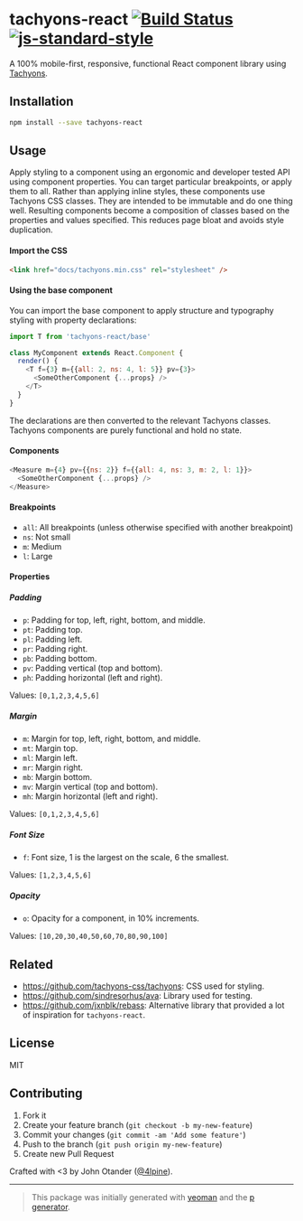 # tachyons-react [![Build Status](https://secure.travis-ci.org/tachyons-react/tachyons-react.png?branch=master)](https://travis-ci.org/tachyons-react/tachyons-react) [![js-standard-style](https://img.shields.io/badge/code%20style-standard-brightgreen.svg?style=flat)](https://github.com/feross/standard)

A 100% mobile-first, responsive, functional React component library using [Tachyons](http://tachyons.io).

## Installation

```bash
npm install --save tachyons-react
```

## Usage

Apply styling to a component using an ergonomic and developer tested API using component properties.
You can target particular breakpoints, or apply them to all.
Rather than applying inline styles, these components use Tachyons CSS classes.
They are intended to be immutable and do one thing well.
Resulting components become a composition of classes based on the properties and values specified.
This reduces page bloat and avoids style duplication.

#### Import the CSS

```html
<link href="docs/tachyons.min.css" rel="stylesheet" />
```

#### Using the base component

You can import the base component to apply structure and typography styling with property declarations:

```javascript
import T from 'tachyons-react/base'

class MyComponent extends React.Component {
  render() {
    <T f={3} m={{all: 2, ns: 4, l: 5}} pv={3}>
      <SomeOtherComponent {...props} />
    </T>
  }
}
```

The declarations are then converted to the relevant Tachyons classes.
Tachyons components are purely functional and hold no state.

#### Components

```javascript
<Measure m={4} pv={{ns: 2}} f={{all: 4, ns: 3, m: 2, l: 1}}>
  <SomeOtherComponent {...props} />
</Measure>
```

#### Breakpoints

- `all`: All breakpoints (unless otherwise specified with another breakpoint)
- `ns`: Not small
- `m`: Medium
- `l`: Large

#### Properties

##### Padding

- `p`: Padding for top, left, right, bottom, and middle.
- `pt`: Padding top.
- `pl`: Padding left.
- `pr`: Padding right.
- `pb`: Padding bottom.
- `pv`: Padding vertical (top and bottom).
- `ph`: Padding horizontal (left and right).

Values: `[0,1,2,3,4,5,6]`

##### Margin

- `m`: Margin for top, left, right, bottom, and middle.
- `mt`: Margin top.
- `ml`: Margin left.
- `mr`: Margin right.
- `mb`: Margin bottom.
- `mv`: Margin vertical (top and bottom).
- `mh`: Margin horizontal (left and right).

Values: `[0,1,2,3,4,5,6]`

##### Font Size

- `f`: Font size, 1 is the largest on the scale, 6 the smallest.

Values: `[1,2,3,4,5,6]`

##### Opacity

- `o`: Opacity for a component, in 10% increments.

Values: `[10,20,30,40,50,60,70,80,90,100]`

## Related

- <https://github.com/tachyons-css/tachyons>: CSS used for styling.
- <https://github.com/sindresorhus/ava>: Library used for testing.
- <https://github.com/jxnblk/rebass>: Alternative library that provided a lot of inspiration for `tachyons-react`.

## License

MIT

## Contributing

1. Fork it
2. Create your feature branch (`git checkout -b my-new-feature`)
3. Commit your changes (`git commit -am 'Add some feature'`)
4. Push to the branch (`git push origin my-new-feature`)
5. Create new Pull Request

Crafted with <3 by John Otander ([@4lpine](https://twitter.com/4lpine)).

***

> This package was initially generated with [yeoman](http://yeoman.io) and the [p generator](https://github.com/johnotander/generator-p.git).
